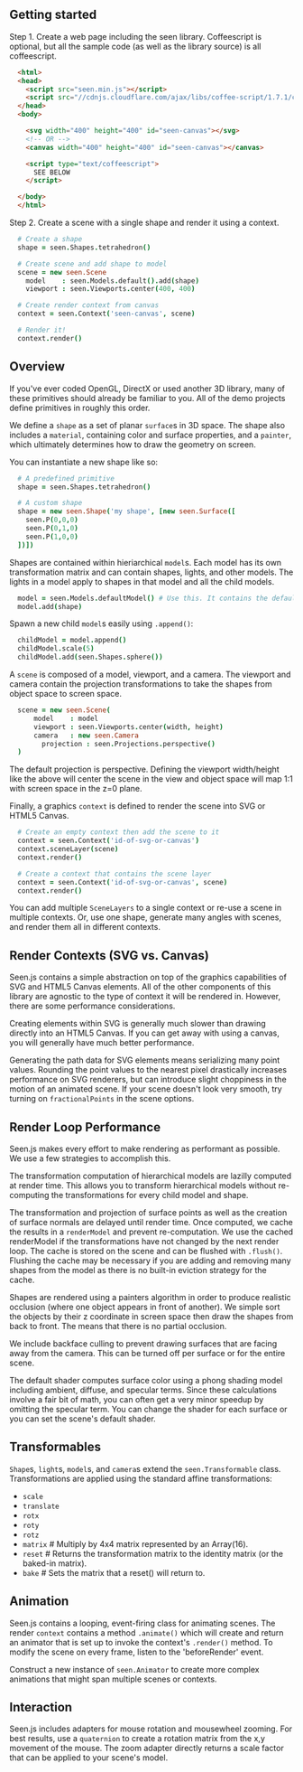 ## Getting started

Step 1. Create a web page including the seen library. Coffeescript is optional, but all the sample code (as well as the library source) is all coffeescript.

```html
  <html>
  <head>
    <script src="seen.min.js"></script>
    <script src="//cdnjs.cloudflare.com/ajax/libs/coffee-script/1.7.1/coffee-script.min.js"></script>
  </head>
  <body>

    <svg width="400" height="400" id="seen-canvas"></svg>
    <!-- OR -->
    <canvas width="400" height="400" id="seen-canvas"></canvas>

    <script type="text/coffeescript">
      SEE BELOW
    </script>

  </body>
  </html>
```

Step 2. Create a scene with a single shape and render it using a context.

```coffeescript
  # Create a shape
  shape = seen.Shapes.tetrahedron()

  # Create scene and add shape to model
  scene = new seen.Scene
    model    : seen.Models.default().add(shape)
    viewport : seen.Viewports.center(400, 400)

  # Create render context from canvas
  context = seen.Context('seen-canvas', scene)

  # Render it!
  context.render()
```

## Overview

If you've ever coded OpenGL, DirectX or used another 3D library, many of these primitives should already be familiar to you. All of the demo projects define primitives in roughly this order.

We define a `shape` as a set of planar `surface`s in 3D space. The shape also includes a `material`, containing color and surface properties, and a `painter`, which ultimately determines how to draw the geometry on screen.

You can instantiate a new shape like so:

```coffeescript
  # A predefined primitive
  shape = seen.Shapes.tetrahedron()

  # A custom shape
  shape = new seen.Shape('my shape', [new seen.Surface([
    seen.P(0,0,0)
    seen.P(0,1,0)
    seen.P(1,0,0)
  ])])
```

Shapes are contained within hieriarchical `model`s. Each model has its own transformation matrix and can contain shapes, lights, and other models. The lights in a model apply to shapes in that model and all the child models.

```coffeescript
  model = seen.Models.defaultModel() # Use this. It contains the default lights.
  model.add(shape)
```

Spawn a new child `model`s easily using `.append()`:

```coffeescript
  childModel = model.append()
  childModel.scale(5)
  childModel.add(seen.Shapes.sphere())
```

A `scene` is composed of a model, viewport, and a camera. The viewport and camera contain the projection transformations to take the shapes from object space to screen space.

```coffeescript
  scene = new seen.Scene(
      model    : model
      viewport : seen.Viewports.center(width, height)
      camera   : new seen.Camera
        projection : seen.Projections.perspective()
  )
```

The default projection is perspective. Defining the viewport width/height like the above will center the scene in the view and object space will map 1:1 with screen space in the z=0 plane.

Finally, a graphics `context` is defined to render the scene into SVG or HTML5 Canvas.

```coffeescript
  # Create an empty context then add the scene to it
  context = seen.Context('id-of-svg-or-canvas')
  context.sceneLayer(scene)
  context.render()

  # Create a context that contains the scene layer
  context = seen.Context('id-of-svg-or-canvas', scene)
  context.render()
```

You can add multiple `SceneLayers` to a single context or re-use a scene in multiple contexts. Or, use one shape, generate many angles with scenes, and render them all in different contexts.

## Render Contexts (SVG vs. Canvas)

Seen.js contains a simple abstraction on top of the graphics capabilities of SVG and HTML5 Canvas elements. All of the other components of this library are agnostic to the type of context it will be rendered in. However, there are some performance considerations.

Creating elements within SVG is generally much slower than drawing directly into an HTML5 Canvas. If you can get away with using a canvas, you will generally have much better performance.

Generating the path data for SVG elements means serializing many point values. Rounding the point values to the nearest pixel drastically increases performance on SVG renderers, but can introduce slight choppiness in the motion of an animated scene. If your scene doesn't look very smooth, try turning on `fractionalPoints` in the scene options.

## Render Loop Performance

Seen.js makes every effort to make rendering as performant as possible. We use a few strategies to accomplish this.

The transformation computation of hierarchical models are lazilly computed at render time. This allows you to transform hierarchical models without re-computing the transformations for every child model and shape.

The transformation and projection of surface points as well as the creation of surface normals are delayed until render time. Once computed, we cache the results in a `renderModel` and prevent re-computation. We use the cached renderModel if the transformations have not changed by the next render loop. The cache is stored on the scene and can be flushed with `.flush()`. Flushing the cache may be necessary if you are adding and removing many shapes from the model as there is no built-in eviction strategy for the cache.

Shapes are rendered using a painters algorithm in order to produce realistic occlusion (where one object appears in front of another). We simple sort the objects by their z coordinate in screen space then draw the shapes from back to front. The means that there is no partial occlusion.

We include backface culling to prevent drawing surfaces that are facing away from the camera. This can be turned off per surface or for the entire scene.

The default shader computes surface color using a phong shading model including ambient, diffuse, and specular terms. Since these calculations involve a fair bit of math, you can often get a very minor speedup by omitting the specular term. You can change the shader for each surface or you can set the scene's default shader.

## Transformables

`Shape`s, `light`s, `model`s, and `camera`s extend the `seen.Transformable` class. Transformations are applied using the standard affine transformations:

* `scale`
* `translate`
* `rotx`
* `roty`
* `rotz`
* `matrix` # Multiply by 4x4 matrix represented by an Array(16).
* `reset`  # Returns the transformation matrix to the identity matrix (or the baked-in matrix).
* `bake`   # Sets the matrix that a reset() will return to.

## Animation

Seen.js contains a looping, event-firing class for animating scenes. The render `context` contains a method `.animate()` which will create and return an animator that is set up to invoke the context's `.render()` method. To modify the scene on every frame, listen to the 'beforeRender' event.

Construct a new instance of `seen.Animator` to create more complex animations that might span multiple scenes or contexts.

## Interaction

Seen.js includes adapters for mouse rotation and mousewheel zooming. For best results, use a `quaternion` to create a rotation matrix from the x,y movement of the mouse. The zoom adapter directly returns a scale factor that can be applied to your scene's model.
